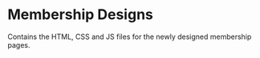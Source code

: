 Membership Designs
==================

Contains the HTML, CSS and JS files for the newly designed membership pages.
